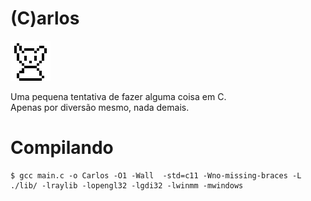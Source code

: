 (C)arlos
=============

![Carlos](https://github.com/AnotherProgrammerrr/carlos/blob/main/carlos.png?raw=true)

Uma pequena tentativa de fazer alguma coisa em C. <br>
Apenas por diversão mesmo, nada demais.

Compilando
=============

```
$ gcc main.c -o Carlos -O1 -Wall  -std=c11 -Wno-missing-braces -L ./lib/ -lraylib -lopengl32 -lgdi32 -lwinmm -mwindows
```

